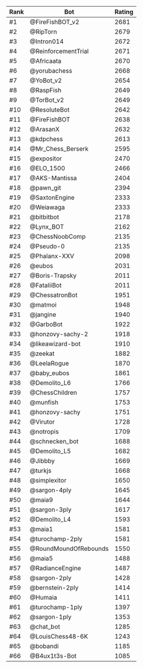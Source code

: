 Rank|Bot|Rating
---|---|---
#1|@FireFishBOT_v2|2681
#2|@RipTorn|2679
#3|@Intron014|2672
#4|@ReinforcementTrial|2671
#5|@Africaata|2670
#6|@yorubachess|2668
#7|@YoBot_v2|2654
#8|@RaspFish|2649
#9|@TorBot_v2|2649
#10|@ResoluteBot|2642
#11|@FireFishBOT|2638
#12|@ArasanX|2632
#13|@kdpchess|2613
#14|@Mr_Chess_Berserk|2595
#15|@expositor|2470
#16|@ELO_1500|2466
#17|@AKS-Mantissa|2404
#18|@pawn_git|2394
#19|@SaxtonEngine|2333
#20|@Weiawaga|2333
#21|@bitbitbot|2178
#22|@Lynx_BOT|2162
#23|@ChessNoobComp|2135
#24|@Pseudo-0|2135
#25|@Phalanx-XXV|2098
#26|@eubos|2031
#27|@Boris-Trapsky|2011
#28|@FataliiBot|2011
#29|@ChessatronBot|1951
#30|@matmoi|1948
#31|@jangine|1940
#32|@GarboBot|1922
#33|@honzovy-sachy-2|1918
#34|@likeawizard-bot|1910
#35|@zeekat|1882
#36|@LeelaRogue|1870
#37|@baby_eubos|1861
#38|@Demolito_L6|1766
#39|@ChessChildren|1757
#40|@munfish|1753
#41|@honzovy-sachy|1751
#42|@Virutor|1728
#43|@notropis|1709
#44|@schnecken_bot|1688
#45|@Demolito_L5|1682
#46|@Jibbby|1669
#47|@turkjs|1668
#48|@simplexitor|1650
#49|@sargon-4ply|1645
#50|@maia9|1644
#51|@sargon-3ply|1617
#52|@Demolito_L4|1593
#53|@maia1|1581
#54|@turochamp-2ply|1581
#55|@RoundMoundOfRebounds|1550
#56|@maia5|1488
#57|@RadianceEngine|1487
#58|@sargon-2ply|1428
#59|@bernstein-2ply|1414
#60|@Humaia|1411
#61|@turochamp-1ply|1397
#62|@sargon-1ply|1353
#63|@chat_bot|1285
#64|@LouisChess48-6K|1243
#65|@bobandi|1185
#66|@B4ux1t3s-Bot|1085
